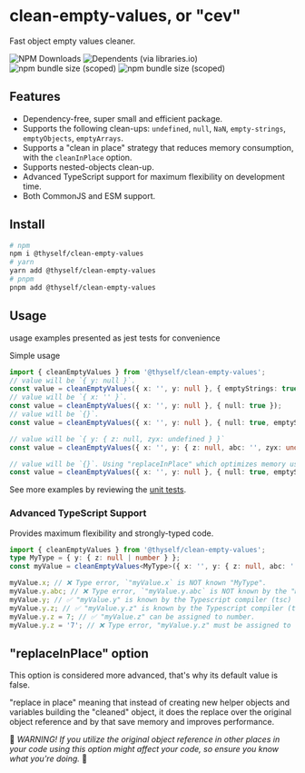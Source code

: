 # clean-empty-values, or "cev"

Fast object empty values cleaner.

![NPM Downloads](https://img.shields.io/npm/dy/%40thyself%2Fclean-empty-values)
![Dependents (via libraries.io)](https://img.shields.io/librariesio/dependents/npm/%40thyself%2Fclean-empty-values)
![npm bundle size (scoped)](https://img.shields.io/bundlephobia/min/%40thyself/clean-empty-values)
![npm bundle size (scoped)](https://img.shields.io/bundlephobia/minzip/%40thyself/clean-empty-values)

## Features

- Dependency-free, super small and efficient package.
- Supports the following clean-ups: `undefined`, `null`, `NaN`, `empty-strings`, `emptyObjects`, `emptyArrays`.
- Supports a "clean in place" strategy that reduces memory consumption, with the `cleanInPlace` option.
- Supports nested-objects clean-up.
- Advanced TypeScript support for maximum flexibility on development time.
- Both CommonJS and ESM support.

## Install

```bash
# npm
npm i @thyself/clean-empty-values
# yarn
yarn add @thyself/clean-empty-values
# pnpm
pnpm add @thyself/clean-empty-values
```

## Usage

usage examples presented as jest tests for convenience

Simple usage

```ts
import { cleanEmptyValues } from '@thyself/clean-empty-values';
// value will be `{ y: null }`.
const value = cleanEmptyValues({ x: '', y: null }, { emptyStrings: true });
// value will be `{ x: '' }`.
const value = cleanEmptyValues({ x: '', y: null }, { null: true });
// value will be `{}`.
const value = cleanEmptyValues({ x: '', y: null }, { null: true, emptyStrings: true });

// value will be `{ y: { z: null, zyx: undefined } }`
const value = cleanEmptyValues({ x: '', y: { z: null, abc: '', zyx: undefined } }, { emptyStrings: true });

// value will be `{}`. Using "replaceInPlace" which optimizes memory usage.
const value = cleanEmptyValues({ x: '', y: null }, { null: true, emptyStrings: true, replaceInPlace: true });
```

See more examples by reviewing the [unit tests](https://github.com/theoffricial/thyself/blob/main/packages/cev/src/lib/clean-empty-values.spec.ts).

### Advanced TypeScript Support

Provides maximum flexibility and strongly-typed code.

```ts
import { cleanEmptyValues } from '@thyself/clean-empty-values';
type MyType = { y: { z: null | number } };
const myValue = cleanEmptyValues<MyType>({ x: '', y: { z: null, abc: '' } }, { emptyStrings: true });

myValue.x; // ❌ Type error, `"myValue.x` is NOT known "MyType".
myValue.y.abc; // ❌ Type error, `"myValue.y.abc` is NOT known by the "MyType"
myValue.y; // ✅ "myValue.y" is known by the Typescript compiler (tsc)
myValue.y.z; // ✅ "myValue.y.z" is known by the Typescript compiler (tsc)
myValue.y.z = 7; // ✅ "myValue.z" can be assigned to number.
myValue.y.z = '7'; // ❌ Type error, "myValue.y.z" must be assigned to `null | number`
```

## "replaceInPlace" option

This option is considered more advanced, that's why its default value is false.

"replace in place" meaning that instead of creating new helper objects and variables building the "cleaned" object, it does the replace over the original object reference and by that save memory and improves performance.

🚧 _WARNING! If you utilize the original object reference in other places in your code using this option might affect your code, so ensure you know what you're doing._ 🚧
